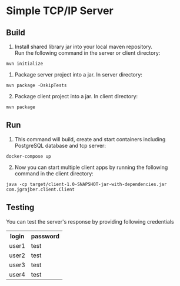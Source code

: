 # Simple TCP/IP Server

## Build

1. Install shared library jar into your local maven repository. <br> Run the following command in the server or client directory:


<code>mvn initialize</code>

1. Package server project into a jar. In server directory: 
   
<code>mvn package -DskipTests</code> 

2. Package client project into a jar. In client directory:

<code>mvn package</code>

## Run

1. This command will build, create and start containers including PostgreSQL database and tcp server:

<code>docker-compose up</code> 

2. Now you can start multiple client apps by running the following command in the client directory:

<code>java -cp target/client-1.0-SNAPSHOT-jar-with-dependencies.jar com.jgrajber.client.Client
</code>

## Testing

You can test the server's response by providing following credentials

<table>
    <tr>
        <th>login</th>
        <th>password</th>
    </tr>
    <tr>
        <td>user1</td>
        <td>test</td>
    </tr>
    <tr>
        <td>user2</td>
        <td>test</td>
    </tr>
    <tr>
        <td>user3</td>
        <td>test</td>
    </tr>
    <tr>
        <td>user4</td>
        <td>test</td>
    </tr>
</table>